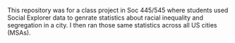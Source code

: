 This repository was for a class project in Soc 445/545 where students used Social Explorer data to genrate statistics about racial inequality and segregation in a city. I then ran those same statistics across all US cities (MSAs).
